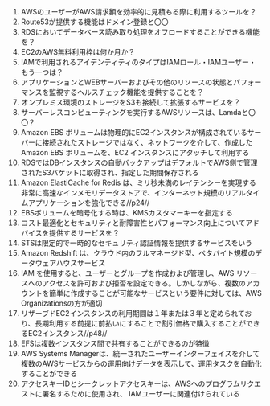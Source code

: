 1. AWSのユーザーがAWS請求額を効率的に見積もる際に利用するツールを？
2. Route53が提供する機能はドメイン登録と〇〇
3. RDSにおいてデータベース読み取り処理をオフロードすることができる機能を？
4. EC2のAWS無料利用枠は何か月か？
5. IAMで利用されるアイデンティティのタイプはIAMロール・IAMユーザー・もう一つは？
6. アプリケーションとWEBサーバーおよびその他のリソースの状態とパフォーマンスを監視するヘルスチェック機能を提供することを？
7. オンプレミス環境のストレージをS3も接続して拡張するサービスを？
8. サーバーレスコンピューティングを実行するAWSリソースは、Lamdaと〇〇？
9. Amazon EBS ボリュームは物理的にEC2インスタンスが構成されているサーバーに接続されたストレージではなく、ネットワークを介して、作成した Amazon EBS ボリュームを、EC2 インスタンスにアタッチして利用する
10. RDSではDBインスタンスの自動バックアップはデフォルトでAWS側で管理されたS3バケットに取得され、指定した期間保存される
11. Amazon ElastiCache for Redis は、ミリ秒未満のレイテンシーを実現する非常に高速なインメモリデータストアで、インターネット規模のリアルタイムアプリケーションを強化できる//p24//
12. EBSボリュームを暗号化する時は、KMSカスタマーキーを指定する
13. コスト最適化とセキュリティと耐障害性とパフォーマンス向上についてアドバイスを提供するサービスを？
14. STSは限定的で一時的なセキュリティ認証情報を提供するサービスをいう
15. Amazon Redshift は、クラウド内のフルマネージド型、ペタバイト規模のデータウェアハウスサービス
16. IAM を使用すると、ユーザーとグループを作成および管理し、AWS リソースへのアクセスを許可および拒否を設定できる。しかしながら、複数のアカウントを簡単に作成することが可能なサービスという要件に対しては、AWS Organizationsの方が適切
17. リザーブドEC2インスタンスの利用期間は１年または３年と定められており、長期利用する前提に前払いにすることで割引価格で購入することができるEC2インスタンス//p48//
18. EFSは複数インスタンス間で共有することができるのが特徴
19. AWS Systems Managerは、統一されたユーザーインターフェイスを介して複数のAWSサービスからの運用向けデータを表示して、運用タスクを自動化することができる
20. アクセスキーIDとシークレットアクセスキーは、AWSへのプログラムリクエストに署名するために使用され、 IAMユーザーに関連付けられている
